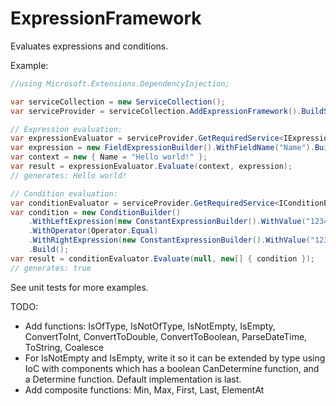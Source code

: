 # ExpressionFramework
Evaluates expressions and conditions.

Example:
```C#
//using Microsoft.Extensions.DependencyInjection;

var serviceCollection = new ServiceCollection();
var serviceProvider = serviceCollection.AddExpressionFramework().BuildServiceProvider();

// Expression evaluation:
var expressionEvaluator = serviceProvider.GetRequiredService<IExpressionEvaluator>();
var expression = new FieldExpressionBuilder().WithFieldName("Name").Build();
var context = new { Name = "Hello world!" };
var result = expressionEvaluator.Evaluate(context, expression);
// generates: Hello world!

// Condition evaluation:
var conditionEvaluator = serviceProvider.GetRequiredService<IConditionEvaluator>();
var condition = new ConditionBuilder()
    .WithLeftExpression(new ConstantExpressionBuilder().WithValue("12345"))
    .WithOperator(Operator.Equal)
    .WithRightExpression(new ConstantExpressionBuilder().WithValue("12345"))
    .Build();
var result = conditionEvaluator.Evaluate(null, new[] { condition });
// generates: true
```

See unit tests for more examples.

TODO:
- Add functions: IsOfType, IsNotOfType, IsNotEmpty, IsEmpty, ConvertToInt, ConvertToDouble, ConvertToBoolean, ParseDateTime, ToString, Coalesce
- For IsNotEmpty and IsEmpty, write it so it can be extended by type using IoC with components which has a boolean CanDetermine function, and a Determine function. Default implementation is last.
- Add composite functions: Min, Max, First, Last, ElementAt
